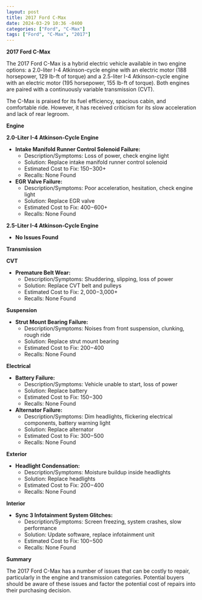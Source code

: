 ```yaml
---
layout: post
title: 2017 Ford C-Max
date: 2024-03-29 10:36 -0400
categories: ["Ford", "C-Max"]
tags: ["Ford", "C-Max", "2017"]
---
```

**2017 Ford C-Max**

The 2017 Ford C-Max is a hybrid electric vehicle available in two engine options: a 2.0-liter I-4 Atkinson-cycle engine with an electric motor (188 horsepower, 129 lb-ft of torque) and a 2.5-liter I-4 Atkinson-cycle engine with an electric motor (195 horsepower, 155 lb-ft of torque). Both engines are paired with a continuously variable transmission (CVT).

The C-Max is praised for its fuel efficiency, spacious cabin, and comfortable ride. However, it has received criticism for its slow acceleration and lack of rear legroom.

**Engine**

**2.0-Liter I-4 Atkinson-Cycle Engine**
- **Intake Manifold Runner Control Solenoid Failure:**
    - Description/Symptoms: Loss of power, check engine light
    - Solution: Replace intake manifold runner control solenoid
    - Estimated Cost to Fix: $150-$300+
    - Recalls: None Found
- **EGR Valve Failure:**
    - Description/Symptoms: Poor acceleration, hesitation, check engine light
    - Solution: Replace EGR valve
    - Estimated Cost to Fix: $400-$600+
    - Recalls: None Found

**2.5-Liter I-4 Atkinson-Cycle Engine**
- **No Issues Found**

**Transmission**

**CVT**
- **Premature Belt Wear:**
    - Description/Symptoms: Shuddering, slipping, loss of power
    - Solution: Replace CVT belt and pulleys
    - Estimated Cost to Fix: $2,000-$3,000+
    - Recalls: None Found

**Suspension**

- **Strut Mount Bearing Failure:**
    - Description/Symptoms: Noises from front suspension, clunking, rough ride
    - Solution: Replace strut mount bearing
    - Estimated Cost to Fix: $200-$400
    - Recalls: None Found

**Electrical**

- **Battery Failure:**
    - Description/Symptoms: Vehicle unable to start, loss of power
    - Solution: Replace battery
    - Estimated Cost to Fix: $150-$300
    - Recalls: None Found
- **Alternator Failure:**
    - Description/Symptoms: Dim headlights, flickering electrical components, battery warning light
    - Solution: Replace alternator
    - Estimated Cost to Fix: $300-$500
    - Recalls: None Found

**Exterior**

- **Headlight Condensation:**
    - Description/Symptoms: Moisture buildup inside headlights
    - Solution: Replace headlights
    - Estimated Cost to Fix: $200-$400
    - Recalls: None Found

**Interior**

- **Sync 3 Infotainment System Glitches:**
    - Description/Symptoms: Screen freezing, system crashes, slow performance
    - Solution: Update software, replace infotainment unit
    - Estimated Cost to Fix: $100-$500
    - Recalls: None Found

**Summary**

The 2017 Ford C-Max has a number of issues that can be costly to repair, particularly in the engine and transmission categories. Potential buyers should be aware of these issues and factor the potential cost of repairs into their purchasing decision.
